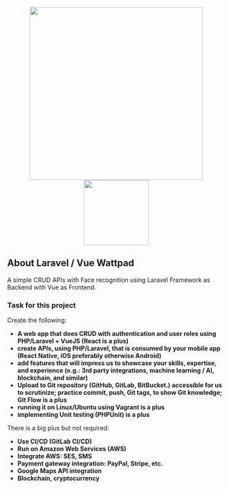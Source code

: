 <p align="center"><img src="https://res.cloudinary.com/dtfbvvkyp/image/upload/v1566331377/laravel-logolockup-cmyk-red.svg" width="400">
<img src="https://vuejs.org/images/logo.png" width="150">
</p>

## About Laravel / Vue Wattpad

A simple CRUD APIs with Face recognition using Laravel Framework as Backend with Vue as Frontend.


### Task for this project

Create the following:
-	**A web app that does CRUD with authentication and user roles using PHP/Laravel + VueJS (React is a plus)**
-	**create APIs, using PHP/Laravel, that is consumed by your mobile app (React Native, iOS preferably otherwise Android)**
-	**add features that will impress us to showcase your skills, expertise, and experience (e.g.: 3rd party integrations, machine learning / AI, blockchain, and similar)**
-	**Upload to Git repository (GitHub, GitLab, BitBucket.) accessible for us to scrutinize; practice commit, push, Git tags, to show Git knowledge; Git Flow is a plus**
-	**running it on Linux/Ubuntu using Vagrant is a plus**
-	**implementing Unit testing (PHPUnit) is a plus**

There is a big plus but not required:
-	**Use CI/CD (GitLab CI/CD)**
-	**Run on Amazon Web Services (AWS)**
-	**Integrate AWS: SES, SMS**
-	**Payment gateway integration: PayPal, Stripe, etc.**
-	**Google Maps API integration**
-	**Blockchain, cryptocurrency**




